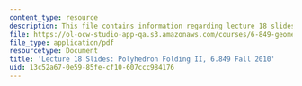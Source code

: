 ```yaml
---
content_type: resource
description: This file contains information regarding lecture 18 slides.
file: https://ol-ocw-studio-app-qa.s3.amazonaws.com/courses/6-849-geometric-folding-algorithms-linkages-origami-polyhedra-fall-2012/13c52a670e5985fecf10607ccc984176_MIT6_849F12_slidesL18.pdf
file_type: application/pdf
resourcetype: Document
title: 'Lecture 18 Slides: Polyhedron Folding II, 6.849 Fall 2010'
uid: 13c52a67-0e59-85fe-cf10-607ccc984176
---
```

